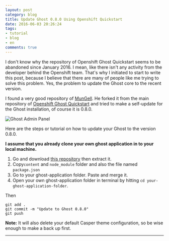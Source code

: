 ```yaml
---
layout: post
category: blog
title: Update Ghost 0.8.0 Using Openshift Quickstart
date: 2016-06-03 20:26:24
tags:
- tutorial
- blog
- en
comments: true
---
```


I don't know why the repository of Openshift Ghost Quickstart seems to be abandoned since January 2016. I mean, like there isn't any activity from the developer behind the Openshift team. That's why I initiated to start to write this post, because I believe that there are many of people like me trying to solve this problem. Yes, the problem to update the Ghost core to the recent version.

I found a very good repository of [MunGell](https://github.com/MunGell). He forked it from the main repository of [Openshift Ghost Quickstart](https://github.com/openshift-quickstart/openshift-ghost-quickstart) and tried to make a self-update for the Ghost installation, of course it is 0.8.0.

![Ghost Admin Panel](/content/images/2016/06/ghost-0-8-0.png)

Here are the steps or tutorial on how to update your Ghost to the version 0.8.0. 

**I assume that you already clone your own ghost application in to your local machine.** 


1. Go and download [this repository](https://github.com/MunGell/openshift-ghost-quickstart) then extract it. 
2. Copy`content` and `node_module` folder and also the file named `package.json`
3. Go to your ghost-application folder. Paste and merge it.
4. Open your own ghost-application folder in terminal by hitting `cd your-ghost-application-folder`.

Then
```
git add .
git commit -m "Update to Ghost 0.8.0"
git push
```

**Note:** It will also delete your default Casper theme configuration, so be wise enough to make a back up first.

***

[^1]: **Credit:** [MunGell](https://github.com/MunGell)
